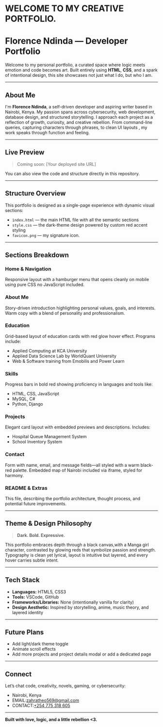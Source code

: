 # WELCOME TO MY CREATIVE PORTFOLIO.
# Florence Ndinda — Developer Portfolio

Welcome to my personal portfolio, a curated space where logic meets emotion and code becomes art. Built entirely using **HTML**, **CSS**, and a spark of intentional design, this site showcases not just what I do, but who I am.

---

## About Me

I'm **Florence Ndinda**, a self-driven developer and aspiring writer based in Nairobi, Kenya. My passion spans across cybersecurity, web development, database design, and structured storytelling. I approach each project as a reflection of growth, curiosity, and creative rebellion. From command-line queries, capturing characters through phrases, to clean UI layouts , my work speaks through function and feeling.

---

## Live Preview

> Coming soon: [Your deployed site URL]

You can also view the code and structure directly in this repository.

---

## Structure Overview

This portfolio is designed as a single-page experience with dynamic visual sections:

- `index.html` — the main HTML file with all the semantic sections
- `style.css` — the dark-theme design powered by custom red accent styling
- `favicon.png` — my signature icon. 

---

## Sections Breakdown

### Home & Navigation
Responsive layout with a hamburger menu that opens cleanly on mobile using pure CSS no JavaScript included.

### About Me
Story-driven introduction highlighting personal values, goals, and interests. Warm copy with a blend of personality and professionalism.

###  Education
Grid-based layout of education cards with red glow hover effect. Programs include:

- Applied Computing at KCA University
- Applied Data Science Lab by WorldQuant University
- Web & Software training from Emobilis and Power Learn

### Skills
Progress bars in bold red showing proficiency in languages and tools like:
- HTML, CSS, JavaScript
- MySQL, C#
- Python, Django

### Projects
Elegant card layout with embedded previews and descriptions. Includes:
- Hospital Queue Management System
- School Inventory System

### Contact
Form with name, email, and message fields—all styled with a warm black-red palette. Embedded map of Nairobi included via iframe, styled for harmony.

### README & Extras
This file, describing the portfolio architecture, thought process, and potential future improvements.

---

## Theme & Design Philosophy

> **Dark. Bold. Expressive.**

This portfolio embraces depth through a black canvas,with a Manga girl character, contrasted by glowing reds that symbolize passion and strength. Typography is clean yet lyrical, layout is intuitive but layered, and every hover carries subtle intent.

---

## Tech Stack

- **Languages:** HTML5, CSS3
- **Tools:** VSCode, GitHub
- **Frameworks/Libraries:** None (intentionally vanilla for clarity)
- **Design Aesthetic:** Inspired by storytelling, anime, music theory, and layered identity

---

## Future Plans

- Add light/dark theme toggle
- Animate scroll effects
- Add more projects and project details modal or add a dedicated page

---

## Connect

Let’s chat code, creativity, novels, gaming, or cybersecurity:
-  Nairobi, Kenya
- EMAIL:[zahratheo569@gmail.com](mailto:zahratheo569@gmail.com)
- CONTACT:[+254 775 318 605](tel:+254775318605)

---

**Built with love, logic, and a little rebellion <3.**
